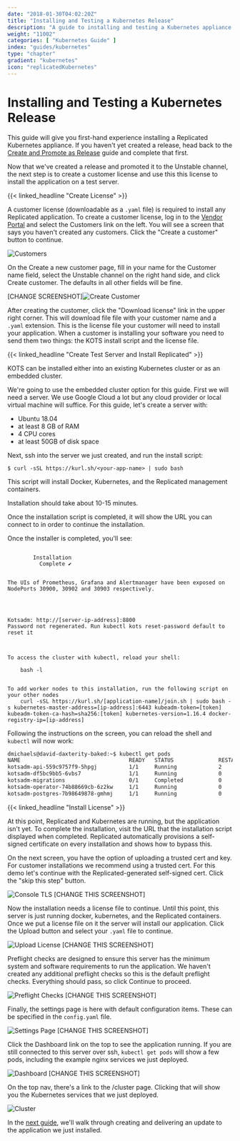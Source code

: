 ```yaml
---
date: "2018-01-30T04:02:20Z"
title: "Installing and Testing a Kubernetes Release"
description: "A guide to installing and testing a Kubernetes appliance and release in Replicated"
weight: "11002"
categories: [ "Kubernetes Guide" ]
index: "guides/kubernetes"
type: "chapter"
gradient: "kubernetes"
icon: "replicatedKubernetes"
---
```


# Installing and Testing a Kubernetes Release

This guide will give you first-hand experience installing a Replicated Kubernetes appliance. If you haven't yet created a release, head back to the [Create and Promote as Release](../create-release) guide and complete that first.

Now that we've created a release and promoted it to the Unstable channel, the next step is to create a customer license and use this this license to install the application on a test server.

{{< linked_headline "Create License" >}}

A customer license (downloadable as a `.yaml` file) is required to install any Replicated application. To create a customer license, log in to the [Vendor Portal](https://vendor.replicated.com) and select the Customers link on the left. You will see a screen that says you haven't created any customers. Click the "Create a customer" button to continue.

![Customers](/images/guides/native/customers.png)

On the Create a new customer page, fill in your name for the Customer name field, select the Unstable channel on the right hand side, and click Create customer. The defaults in all other fields will be fine.

[CHANGE SCREENSHOT]![Create Customer](/images/guides/native/create-customer.png)

After creating the customer, click the "Download license" link in the upper right corner. This will download file file with your customer name and a `.yaml` extension. This is the license file your customer will need to install your application. When a customer is installing your software you need to send them two things: the KOTS install script and the license file.

{{< linked_headline "Create Test Server and Install Replicated" >}}

KOTS can be installed either into an existing Kubernetes cluster or as an embedded cluster.

We're going to use the embedded cluster option for this guide. First we will need a server. We use Google Cloud a lot but any cloud provider or local virtual machine will suffice. For this guide, let's create a server with:

- Ubuntu 18.04
- at least 8 GB of RAM
- 4 CPU cores
- at least 50GB of disk space

Next, ssh into the server we just created, and run the install script:

```shell
$ curl -sSL https://kurl.sh/<your-app-name> | sudo bash
```

This script will install Docker, Kubernetes, and the Replicated management containers.

Installation should take about 10-15 minutes.

Once the installation script is completed, it will show the URL you can connect to in order to continue the installation.

Once the installer is completed, you'll see:

```shell

		Installation
		  Complete ✔


The UIs of Prometheus, Grafana and Alertmanager have been exposed on NodePorts 30900, 30902 and 30903 respectively.




Kotsadm: http://[server-ip-address]:8800
Password not regenerated. Run kubectl kots reset-password default to reset it



To access the cluster with kubectl, reload your shell:

    bash -l


To add worker nodes to this installation, run the following script on your other nodes
    curl -sSL https://kurl.sh/[application-name]/join.sh | sudo bash -s kubernetes-master-address=[ip-address]:6443 kubeadm-token=[token] kubeadm-token-ca-hash=sha256:[token] kubernetes-version=1.16.4 docker-registry-ip=[ip-address]
```

Following the instructions on the screen, you can reload the shell and `kubectl` will now work:

```bash
dmichaels@david-daxterity-baked:~$ kubectl get pods
NAME                                  READY   STATUS              RESTARTS   AGE
kotsadm-api-559c9757f9-5hpgj          1/1     Running             2          27h
kotsadm-df5bc9bb5-6vbs7               1/1     Running             0          27h
kotsadm-migrations                    0/1     Completed           0          8m30s
kotsadm-operator-74b88669cb-6z2kw     1/1     Running             0          27h
kotsadm-postgres-7b98649878-gmhmj     1/1     Running             0          27h
```

{{< linked_headline "Install License" >}}

At this point, Replicated and Kubernetes are running, but the application isn't yet. To complete the installation, visit the URL that the installation script displayed when completed. Replicated automatically provisions a self-signed certificate on every installation and shows how to bypass this.

On the next screen, you have the option of uploading a trusted cert and key. For customer installations we recommend using a trusted cert. For this demo let's continue with the Replicated-generated self-signed cert. Click the "skip this step" button.

![Console TLS](/images/guides/native/admin-console-tls.png) [CHANGE THIS SCREENSHOT]

Now the installation needs a license file to continue. Until this point, this server is just running docker, kubernetes, and the Replicated containers. Once we put a license file on it the server will install our application. Click the Upload button and select your `.yaml` file to continue.

![Upload License](/images/guides/native/upload-license.png)  [CHANGE THIS SCREENSHOT]

Preflight checks are designed to ensure this server has the minimum system and software requirements to run the application. We haven't created any additional preflight checks so this is the default preflight checks. Everything should pass, so click Continue to proceed.

![Preflight Checks](/images/guides/kubernetes/preflight.png)  [CHANGE THIS SCREENSHOT]

Finally, the settings page is here with default configuration items. These can be specified in the `config.yaml` file.

![Settings Page](/images/guides/kubernetes/settings.png) [CHANGE THIS SCREENSHOT]

Click the Dashboard link on the top to see the application running. If you are still connected to this server over ssh, `kubectl get pods` will show a few pods, including the example nginx services we just deployed.

![Dashboard](/images/guides/kubernetes/dashboard.png) [CHANGE THIS SCREENSHOT]

On the top nav, there's a link to the /cluster page. Clicking that will show you the Kubernetes services that we just deployed.

![Cluster](/images/guides/kubernetes/cluster.png)

In the [next guide](../iterate), we'll walk through creating and delivering an update to the application we just installed.
